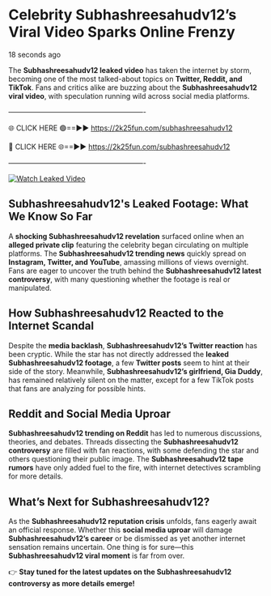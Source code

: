 # Celebrity Subhashreesahudv12’s Viral Video Sparks Online Frenzy

18 seconds ago

The **Subhashreesahudv12 leaked video** has taken the internet by storm, becoming one of the most talked-about topics on **Twitter, Reddit, and TikTok**. Fans and critics alike are buzzing about the **Subhashreesahudv12 viral video**, with speculation running wild across social media platforms.

———————————————————-

🌐 CLICK HERE 🟢==►► https://2k25fun.com/subhashreesahudv12

🔴 CLICK HERE 🌐==►► https://2k25fun.com/subhashreesahudv12

———————————————————-

[![Watch Leaked Video](https://miro.medium.com/v2/resize:fit:828/format:webp/1*cilzJN44JGOrTw9NJCrNHA.gif "Watch Leaked Video")](https://2k25fun.com/subhashreesahudv12)

## **Subhashreesahudv12's Leaked Footage: What We Know So Far**  
A **shocking Subhashreesahudv12 revelation** surfaced online when an **alleged private clip** featuring the celebrity began circulating on multiple platforms. The **Subhashreesahudv12 trending news** quickly spread on **Instagram, Twitter, and YouTube**, amassing millions of views overnight. Fans are eager to uncover the truth behind the **Subhashreesahudv12 latest controversy**, with many questioning whether the footage is real or manipulated.  

## **How Subhashreesahudv12 Reacted to the Internet Scandal**  
Despite the **media backlash**, **Subhashreesahudv12’s Twitter reaction** has been cryptic. While the star has not directly addressed the **leaked Subhashreesahudv12 footage**, a few **Twitter posts** seem to hint at their side of the story. Meanwhile, **Subhashreesahudv12’s girlfriend, Gia Duddy**, has remained relatively silent on the matter, except for a few TikTok posts that fans are analyzing for possible hints.  

## **Reddit and Social Media Uproar**  
**Subhashreesahudv12 trending on Reddit** has led to numerous discussions, theories, and debates. Threads dissecting the **Subhashreesahudv12 controversy** are filled with fan reactions, with some defending the star and others questioning their public image. The **Subhashreesahudv12 tape rumors** have only added fuel to the fire, with internet detectives scrambling for more details.  

## **What’s Next for Subhashreesahudv12?**  
As the **Subhashreesahudv12 reputation crisis** unfolds, fans eagerly await an official response. Whether this **social media uproar** will damage **Subhashreesahudv12’s career** or be dismissed as yet another internet sensation remains uncertain. One thing is for sure—this **Subhashreesahudv12 viral moment** is far from over.  

👉 **Stay tuned for the latest updates on the Subhashreesahudv12 controversy as more details emerge!**  